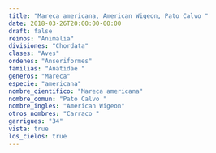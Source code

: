 ```yaml
---
title: "Mareca americana, American Wigeon, Pato Calvo "
date: 2018-03-26T20:00:00-00:00
draft: false
reinos: "Animalia"
divisiones: "Chordata"
clases: "Aves"
ordenes: "Anseriformes"
familias: "Anatidae "
generos: "Mareca"
especie: "americana"
nombre_cientifico: "Mareca americana"
nombre_comun: "Pato Calvo "
nombre_ingles: "American Wigeon"
otros_nombres: "Carraco "
garrigues: "34"
vista: true
los_cielos: true
---
```

